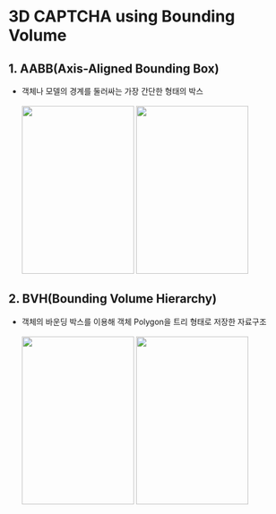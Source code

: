 # 3D CAPTCHA using Bounding Volume
## 1. AABB(Axis-Aligned Bounding Box)
* 객체나 모델의 경계를 둘러싸는 가장 간단한 형태의 박스<br><br>
  <img src="https://github.com/SeokJinB/3D-CAPTCHA/assets/100738541/0f851ad7-dcc1-4e60-b5ee-d175399946f9" width="200" height="300">
  <img src="https://github.com/SeokJinB/3D-CAPTCHA/assets/100738541/88e16159-4bb3-4402-84f5-1558308a21b7" width="200" height="300">

## 2. BVH(Bounding Volume Hierarchy)
* 객체의 바운딩 박스를 이용해 객체 Polygon을 트리 형태로 저장한 자료구조<br><br>
  <img src="https://github.com/SeokJinB/3D-CAPTCHA/assets/100738541/0f851ad7-dcc1-4e60-b5ee-d175399946f9" width="200" height="300">
  <img src="https://github.com/SeokJinB/3D-CAPTCHA/assets/100738541/02b96719-d5de-43f0-9679-e38ebb4fe49d" width="200" height="300">

